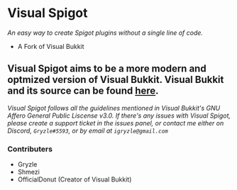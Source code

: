 # **Visual Spigot**
*An easy way to create Spigot plugins without a single line of code.*
- A Fork of Visual Bukkit

## Visual Spigot aims to be a more modern and optmized version of Visual Bukkit. Visual Bukkit and its source can be found [here](https://github.com/OfficialDonut/VisualBukkit).
*Visual Spigot follows all the guidelines mentioned in Visual Bukkit's GNU Affero General Public Liscense v3.0. If there's any issues with Visual Spigot, please create a support ticket in the issues panel, or contact me either on Discord, `Gryzle#5593`, or by email at `igryzle@gmail.com`*

### Contributers
- Gryzle
- Shmezi
- OfficialDonut (Creator of Visual Bukkit)
